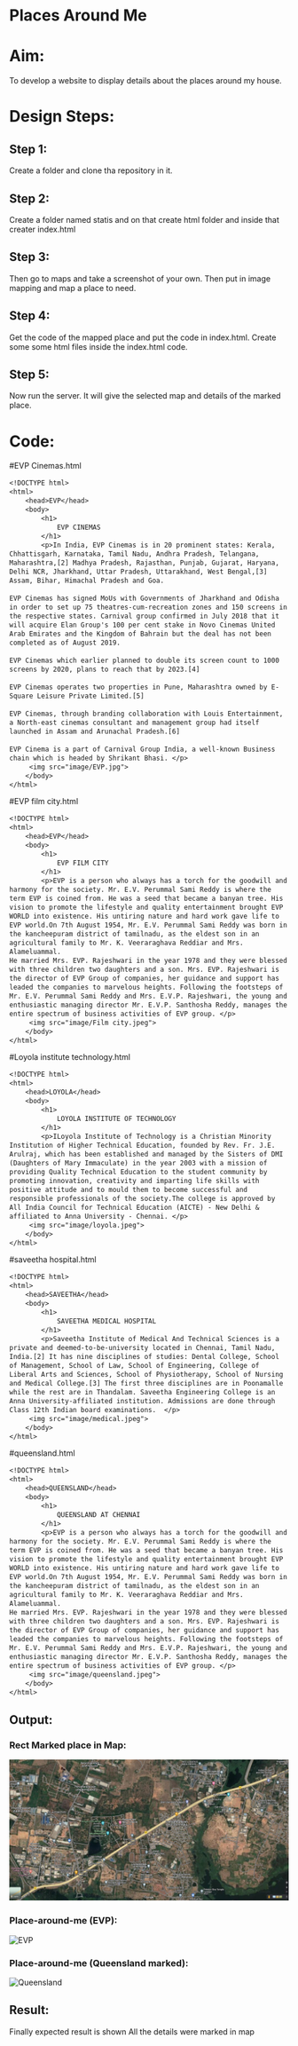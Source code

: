 # Places Around Me
# Aim:
To develop a website to display details about the places around my house.

# Design Steps:
## Step 1:
Create a folder and clone tha repository in it.
## Step 2:
Create a folder named statis and on that create html folder and inside that creater
index.html
## Step 3:
Then go to maps and take a screenshot of your own. Then put in image mapping
and map a place to need.
## Step 4:
Get the code of the mapped place and put the code in index.html. Create some some
html files inside the index.html code.
## Step 5:
Now run the server. It will give the selected map and details of the marked place.
# Code:

#EVP Cinemas.html
```
<!DOCTYPE html>
<html>
    <head>EVP</head>
    <body>
        <h1>
            EVP CINEMAS
        </h1>
        <p>In India, EVP Cinemas is in 20 prominent states: Kerala, Chhattisgarh, Karnataka, Tamil Nadu, Andhra Pradesh, Telangana, Maharashtra,[2] Madhya Pradesh, Rajasthan, Punjab, Gujarat, Haryana, Delhi NCR, Jharkhand, Uttar Pradesh, Uttarakhand, West Bengal,[3] Assam, Bihar, Himachal Pradesh and Goa.

EVP Cinemas has signed MoUs with Governments of Jharkhand and Odisha in order to set up 75 theatres-cum-recreation zones and 150 screens in the respective states. Carnival group confirmed in July 2018 that it will acquire Elan Group's 100 per cent stake in Novo Cinemas United Arab Emirates and the Kingdom of Bahrain but the deal has not been completed as of August 2019.

EVP Cinemas which earlier planned to double its screen count to 1000 screens by 2020, plans to reach that by 2023.[4]

EVP Cinemas operates two properties in Pune, Maharashtra owned by E-Square Leisure Private Limited.[5]

EVP Cinemas, through branding collaboration with Louis Entertainment, a North-east cinemas consultant and management group had itself launched in Assam and Arunachal Pradesh.[6]

EVP Cinema is a part of Carnival Group India, a well-known Business chain which is headed by Shrikant Bhasi. </p>
     <img src="image/EVP.jpg">
    </body>
</html>
```

#EVP film city.html
```
<!DOCTYPE html>
<html>
    <head>EVP</head>
    <body>
        <h1>
            EVP FILM CITY
        </h1>
        <p>EVP is a person who always has a torch for the goodwill and harmony for the society. Mr. E.V. Perummal Sami Reddy is where the term EVP is coined from. He was a seed that became a banyan tree. His vision to promote the lifestyle and quality entertainment brought EVP WORLD into existence. His untiring nature and hard work gave life to EVP world.On 7th August 1954, Mr. E.V. Perummal Sami Reddy was born in the kancheepuram district of tamilnadu, as the eldest son in an agricultural family to Mr. K. Veeraraghava Reddiar and Mrs. Alameluammal.
He married Mrs. EVP. Rajeshwari in the year 1978 and they were blessed with three children two daughters and a son. Mrs. EVP. Rajeshwari is the director of EVP Group of companies, her guidance and support has leaded the companies to marvelous heights. Following the footsteps of Mr. E.V. Perummal Sami Reddy and Mrs. E.V.P. Rajeshwari, the young and enthusiastic managing director Mr. E.V.P. Santhosha Reddy, manages the entire spectrum of business activities of EVP group. </p>
     <img src="image/Film city.jpeg">
    </body>
</html>
```

#Loyola institute technology.html
```
<!DOCTYPE html>
<html>
    <head>LOYOLA</head>
    <body>
        <h1>
            LOYOLA INSTITUTE OF TECHNOLOGY
        </h1>
        <p>ILoyola Institute of Technology is a Christian Minority Institution of Higher Technical Education, founded by Rev. Fr. J.E. Arulraj, which has been established and managed by the Sisters of DMI (Daughters of Mary Immaculate) in the year 2003 with a mission of providing Quality Technical Education to the student community by promoting innovation, creativity and imparting life skills with positive attitude and to mould them to become successful and responsible professionals of the society.The college is approved by All India Council for Technical Education (AICTE) - New Delhi & affiliated to Anna University - Chennai. </p>
     <img src="image/loyola.jpeg">
    </body>
</html>
```

#saveetha hospital.html
```
<!DOCTYPE html>
<html>
    <head>SAVEETHA</head>
    <body>
        <h1>
            SAVEETHA MEDICAL HOSPITAL
        </h1>
        <p>Saveetha Institute of Medical And Technical Sciences is a private and deemed-to-be-university located in Chennai, Tamil Nadu, India.[2] It has nine disciplines of studies: Dental College, School of Management, School of Law, School of Engineering, College of Liberal Arts and Sciences, School of Physiotherapy, School of Nursing and Medical College.[3] The first three disciplines are in Poonamalle while the rest are in Thandalam. Saveetha Engineering College is an Anna University-affiliated institution. Admissions are done through Class 12th Indian board examinations.  </p>
     <img src="image/medical.jpeg">
    </body>
</html>
```

#queensland.html
```
<!DOCTYPE html>
<html>
    <head>QUEENSLAND</head>
    <body>
        <h1>
            QUEENSLAND AT CHENNAI
        </h1>
        <p>EVP is a person who always has a torch for the goodwill and harmony for the society. Mr. E.V. Perummal Sami Reddy is where the term EVP is coined from. He was a seed that became a banyan tree. His vision to promote the lifestyle and quality entertainment brought EVP WORLD into existence. His untiring nature and hard work gave life to EVP world.On 7th August 1954, Mr. E.V. Perummal Sami Reddy was born in the kancheepuram district of tamilnadu, as the eldest son in an agricultural family to Mr. K. Veeraraghava Reddiar and Mrs. Alameluammal.
He married Mrs. EVP. Rajeshwari in the year 1978 and they were blessed with three children two daughters and a son. Mrs. EVP. Rajeshwari is the director of EVP Group of companies, her guidance and support has leaded the companies to marvelous heights. Following the footsteps of Mr. E.V. Perummal Sami Reddy and Mrs. E.V.P. Rajeshwari, the young and enthusiastic managing director Mr. E.V.P. Santhosha Reddy, manages the entire spectrum of business activities of EVP group. </p>
     <img src="image/queensland.jpeg">
    </body>
</html>
```


## Output:

### Rect Marked place in Map:

![Marked_Place](./images/place.jpg)

### Place-around-me (EVP):

![EVP](./image/EVPmarked.png)

### Place-around-me (Queensland marked):

![Queensland](./image/Queenslandmarked.png)


## Result:

Finally expected result is shown
All the details were marked in map